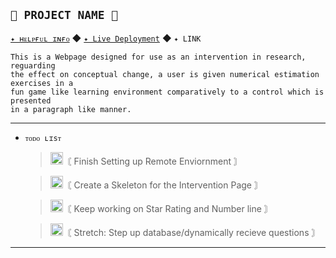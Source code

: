 ## `🌿 PROJECT NAME 🌿`
[`✦ ʜᴇʟᴘғᴜʟ ɪɴғᴏ`](https://en.wikipedia.org/wiki/JavaScript) ◆ [`✦ Live Deployment`](https://keisukel.github.io/Estimation-Project/) ◆ `✦ LINK`

    This is a Webpage designed for use as an intervention in research, reguarding  
    the effect on conceptual change, a user is given numerical estimation exercises in a
    fun game like learning environment comparatively to a control which is presented
    in a paragraph like manner. 
------
- `ᴛᴏᴅᴏ ʟɪsᴛ`
  
  ><img width="20" src="https://imgur.com/rzRlaDz.png" alt="Icon Image">〘 Finish Setting up Remote Enviornment 〙
  
  ><img width="20" src="https://imgur.com/rzRlaDz.png" alt="Icon Image">〘 Create a Skeleton for the Intervention Page 〙
  
  ><img width="20" src="https://imgur.com/rzRlaDz.png" alt="Icon Image">〘 Keep working on Star Rating and Number line 〙
  
  ><img width="20" src="https://imgur.com/rzRlaDz.png" alt="Icon Image">〘 Stretch: Step up database/dynamically recieve questions 〙

------
